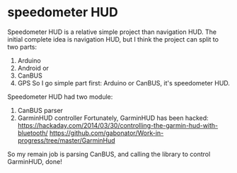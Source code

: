 # speedometer HUD

Speedometer HUD is a relative simple project than navigation HUD.
The initial complete idea is navigation HUD, but I think the project can split to two parts:
1. Arduino
2. Android
or
1. CanBUS
2. GPS
So I go simple part first: Arduino or CanBUS, it's speedometer HUD.

Speedometer HUD had two module:
1. CanBUS parser
2. GarminHUD controller
Fortunately, GarminHUD has been hacked:
https://hackaday.com/2014/03/30/controlling-the-garmin-hud-with-bluetooth/
https://github.com/gabonator/Work-in-progress/tree/master/GarminHud

So my remain job is parsing CanBUS, and calling the library to control GarminHUD, done!